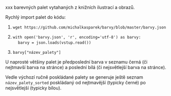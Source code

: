 xxx barevných palet vytahaných z knižních ilustrací a obrazů.
 
 Rychlý import palet do kódu:
 
1. ```wget https://github.com/michalkasparek/barvy/blob/master/barvy.json```

2. ```with open('barvy.json', 'r', encoding='utf-8') as barvy:```  
$~~~~$```barvy = json.loads(vstup.read())```

3. ```barvy["název_palety"]```

U naprosté většiny palet je předposlední barva v seznamu černá (či nejtmavší barva na stránce) a poslední bílá (či nejsvětlejší barva na stránce).

Vedle výchozí ručně poskládané palety se generuje ještě seznam ```název_palety_sorted``` poskládaný od nejtmavější (typicky černé) po nejsvětlejší (typicky bílou).

